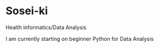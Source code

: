 # Sosei-ki
Health informatics/Data Analysis

I am currently starting on beginner Python for Data Analysis
